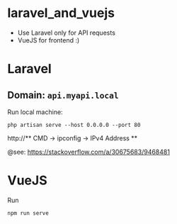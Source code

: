 # laravel_and_vuejs
* Use Laravel only for API requests
* VueJS for frontend :)


# Laravel

## Domain: `api.myapi.local`

Run local machine:
```
php artisan serve --host 0.0.0.0 --port 80
```

http://** CMD -> ipconfig -> IPv4 Address **

@see: https://stackoverflow.com/a/30675683/9468481


# VueJS
Run
```
npm run serve
```